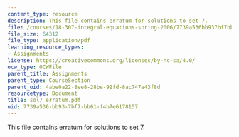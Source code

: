 ```yaml
---
content_type: resource
description: This file contains erratum for solutions to set 7.
file: /courses/18-307-integral-equations-spring-2006/7739a536bb937bf7bb61f4b7e6178157_sol7_erratum.pdf
file_size: 64312
file_type: application/pdf
learning_resource_types:
- Assignments
license: https://creativecommons.org/licenses/by-nc-sa/4.0/
ocw_type: OCWFile
parent_title: Assignments
parent_type: CourseSection
parent_uid: 4abe0a22-8ee8-28be-92fd-8ac747e43f8d
resourcetype: Document
title: sol7_erratum.pdf
uid: 7739a536-bb93-7bf7-bb61-f4b7e6178157
---
```

This file contains erratum for solutions to set 7.